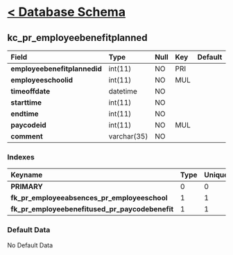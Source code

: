 # [< Database Schema](DatabaseSchema.md) #

## kc\_pr\_employeebenefitplanned ##
| **Field** | Type | Null | Key | Default | Extra | Comment |
|:----------|:-----|:-----|:----|:--------|:------|:--------|
| **employeebenefitplannedid** | int(11) | NO | PRI |  | auto\_increment |  |
| **employeeschoolid** | int(11) | NO | MUL |  |  |  |
| **timeoffdate** | datetime | NO |  |  |  |  |
| **starttime** | int(11) | NO |  |  |  |  |
| **endtime** | int(11) | NO |  |  |  |  |
| **paycodeid** | int(11) | NO | MUL |  |  |  |
| **comment** | varchar(35) | NO |  |  |  |  |


### Indexes ###
| **Keyname** | Type | Unique | Packed | Column | Seq | Cardinality | Collation | Null | Comment |
|:------------|:-----|:-------|:-------|:-------|:----|:------------|:----------|:-----|:--------|
| **PRIMARY** | 0 | 0 | 0 | employeebenefitplannedid | 1 | 0 | A | 0 | 0 |
| **fk\_pr\_employeeabsences\_pr\_employeeschool** | 1 | 1 | 1 | employeeschoolid | 1 |  | A | 1 | 1 |
| **fk\_pr\_employeebenefitused\_pr\_paycodebenefit** | 1 | 1 | 1 | paycodeid | 1 |  | A | 1 | 1 |


### Default Data ###
No Default Data